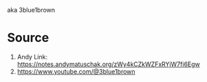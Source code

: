 aka 3blue1brown

# Source
1. Andy Link: https://notes.andymatuschak.org/zWy4kCZkWZFxRYjW7fi6Egw
2. https://www.youtube.com/@3blue1brown 